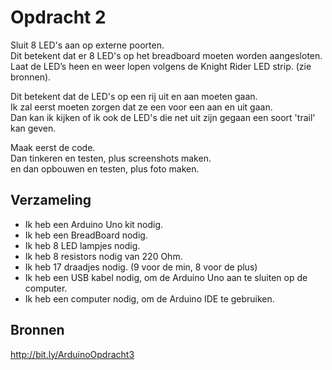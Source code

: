 # Opdracht 2
Sluit 8 LED's aan op externe poorten.  
Dit betekent dat er 8 LED's op het breadboard moeten worden aangesloten.  
Laat de LED’s heen en weer lopen volgens de Knight Rider LED strip. (zie bronnen).

Dit betekent dat de LED's op een rij uit en aan moeten gaan.  
Ik zal eerst moeten zorgen dat ze een voor een aan en uit gaan.  
Dan kan ik kijken of ik ook de LED's die net uit zijn gegaan een soort 'trail' kan geven.  

Maak eerst de code.  
Dan tinkeren en testen, plus screenshots maken.  
en dan opbouwen en testen, plus foto maken.
## Verzameling
- Ik heb een Arduino Uno kit nodig.
- Ik heb een BreadBoard nodig.
- Ik heb 8 LED lampjes nodig.
- Ik heb 8 resistors nodig van 220 Ohm.
- Ik heb 17 draadjes nodig. (9 voor de min, 8 voor de plus)
- Ik heb een USB kabel nodig, om de Arduino Uno aan te sluiten op de computer.
- Ik heb een computer nodig, om de Arduino IDE te gebruiken.

## Bronnen
http://bit.ly/ArduinoOpdracht3  